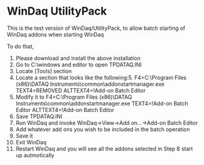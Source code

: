 # WinDaq UtilityPack

This is the test version of WinDaq/UtilityPack, to allow batch starting of WinDaq addons when starting WinDaq

To do that, 
1. Please download and install the above installation
2. Go to C:\windows and editor to open TPDATAQ.INI
3. Locate [Tools] section
4. Locate a section that looks like the following:5. 
  F4=C:\Program Files (x86)\DATAQ Instruments\common\addonstartmanager.exe 
  TEXT4=REMOVED 
  ALTTEXT4=!Add-on Batch Editor 
6. Modify it to 
  F4=C:\Program Files (x86)\DATAQ Instruments\common\addonstartmanager.exe 
  TEXT4=!Add-on Batch Editor 
  ALTTEXT4=!Add-on Batch Editor 
7. Save TPDATAQ.INI
8. Run WinDaq and invoke WinDaq->View->Add on...->Add-on Batch Editor
9. Add whatever add ons you wish to be included in the batch operation
10. Save it
11. Exit WinDaq
12. Restart WinDaq and you will see all the addons selected in Step 8 start up autmotically

